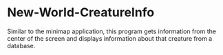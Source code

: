 # New-World-CreatureInfo
Similar to the minimap application, this program gets information from the center of the screen and displays information about that creature from a database.
